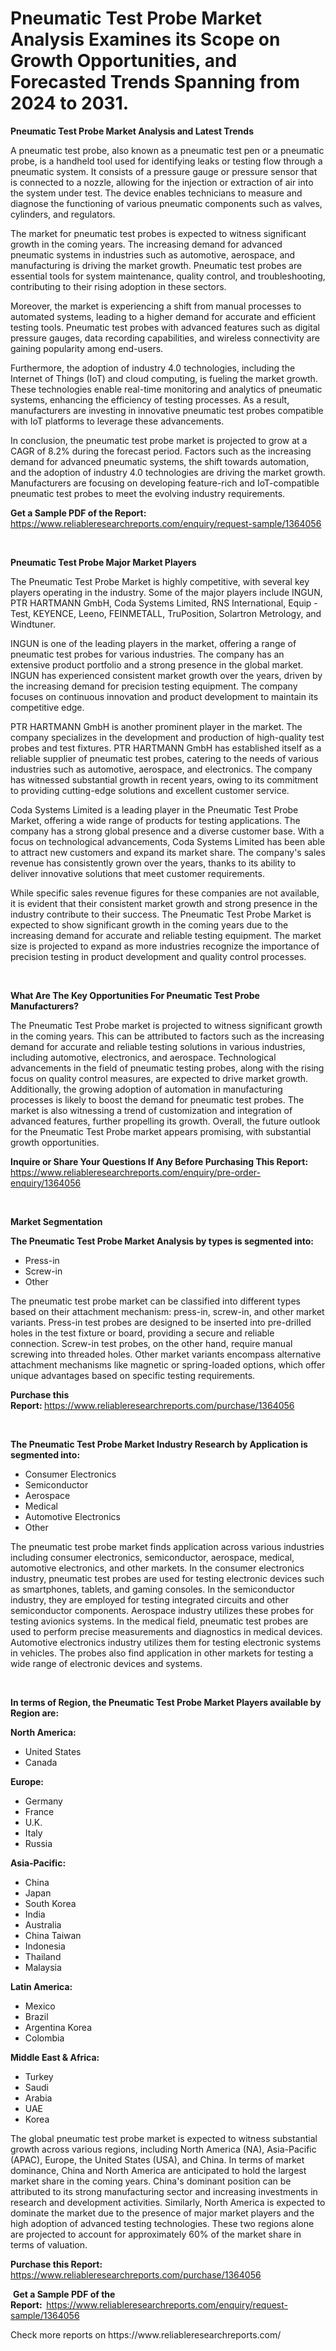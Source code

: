 <p><h1>Pneumatic Test Probe Market Analysis Examines its Scope on Growth Opportunities, and Forecasted Trends Spanning from 2024 to 2031.</h1></p><p><strong>Pneumatic Test Probe Market Analysis and Latest Trends</strong></p>
<p><p>A pneumatic test probe, also known as a pneumatic test pen or a pneumatic probe, is a handheld tool used for identifying leaks or testing flow through a pneumatic system. It consists of a pressure gauge or pressure sensor that is connected to a nozzle, allowing for the injection or extraction of air into the system under test. The device enables technicians to measure and diagnose the functioning of various pneumatic components such as valves, cylinders, and regulators.</p><p>The market for pneumatic test probes is expected to witness significant growth in the coming years. The increasing demand for advanced pneumatic systems in industries such as automotive, aerospace, and manufacturing is driving the market growth. Pneumatic test probes are essential tools for system maintenance, quality control, and troubleshooting, contributing to their rising adoption in these sectors.</p><p>Moreover, the market is experiencing a shift from manual processes to automated systems, leading to a higher demand for accurate and efficient testing tools. Pneumatic test probes with advanced features such as digital pressure gauges, data recording capabilities, and wireless connectivity are gaining popularity among end-users.</p><p>Furthermore, the adoption of industry 4.0 technologies, including the Internet of Things (IoT) and cloud computing, is fueling the market growth. These technologies enable real-time monitoring and analytics of pneumatic systems, enhancing the efficiency of testing processes. As a result, manufacturers are investing in innovative pneumatic test probes compatible with IoT platforms to leverage these advancements.</p><p>In conclusion, the pneumatic test probe market is projected to grow at a CAGR of 8.2% during the forecast period. Factors such as the increasing demand for advanced pneumatic systems, the shift towards automation, and the adoption of industry 4.0 technologies are driving the market growth. Manufacturers are focusing on developing feature-rich and IoT-compatible pneumatic test probes to meet the evolving industry requirements.</p></p>
<p><strong>Get a Sample PDF of the Report:&nbsp;</strong> <a href="https://www.reliableresearchreports.com/enquiry/request-sample/1364056">https://www.reliableresearchreports.com/enquiry/request-sample/1364056</a></p>
<p>&nbsp;</p>
<p><strong>Pneumatic Test Probe Major Market Players</strong></p>
<p><p>The Pneumatic Test Probe Market is highly competitive, with several key players operating in the industry. Some of the major players include INGUN, PTR HARTMANN GmbH, Coda Systems Limited, RNS International, Equip - Test, KEYENCE, Leeno, FEINMETALL, TruPosition, Solartron Metrology, and Windtuner. </p><p>INGUN is one of the leading players in the market, offering a range of pneumatic test probes for various industries. The company has an extensive product portfolio and a strong presence in the global market. INGUN has experienced consistent market growth over the years, driven by the increasing demand for precision testing equipment. The company focuses on continuous innovation and product development to maintain its competitive edge.</p><p>PTR HARTMANN GmbH is another prominent player in the market. The company specializes in the development and production of high-quality test probes and test fixtures. PTR HARTMANN GmbH has established itself as a reliable supplier of pneumatic test probes, catering to the needs of various industries such as automotive, aerospace, and electronics. The company has witnessed substantial growth in recent years, owing to its commitment to providing cutting-edge solutions and excellent customer service.</p><p>Coda Systems Limited is a leading player in the Pneumatic Test Probe Market, offering a wide range of products for testing applications. The company has a strong global presence and a diverse customer base. With a focus on technological advancements, Coda Systems Limited has been able to attract new customers and expand its market share. The company's sales revenue has consistently grown over the years, thanks to its ability to deliver innovative solutions that meet customer requirements.</p><p>While specific sales revenue figures for these companies are not available, it is evident that their consistent market growth and strong presence in the industry contribute to their success. The Pneumatic Test Probe Market is expected to show significant growth in the coming years due to the increasing demand for accurate and reliable testing equipment. The market size is projected to expand as more industries recognize the importance of precision testing in product development and quality control processes.</p></p>
<p>&nbsp;</p>
<p><strong>What Are The Key Opportunities For Pneumatic Test Probe Manufacturers?</strong></p>
<p><p>The Pneumatic Test Probe market is projected to witness significant growth in the coming years. This can be attributed to factors such as the increasing demand for accurate and reliable testing solutions in various industries, including automotive, electronics, and aerospace. Technological advancements in the field of pneumatic testing probes, along with the rising focus on quality control measures, are expected to drive market growth. Additionally, the growing adoption of automation in manufacturing processes is likely to boost the demand for pneumatic test probes. The market is also witnessing a trend of customization and integration of advanced features, further propelling its growth. Overall, the future outlook for the Pneumatic Test Probe market appears promising, with substantial growth opportunities.</p></p>
<p><strong>Inquire or Share Your Questions If Any Before Purchasing This Report:</strong> <a href="https://www.reliableresearchreports.com/enquiry/pre-order-enquiry/1364056">https://www.reliableresearchreports.com/enquiry/pre-order-enquiry/1364056</a></p>
<p>&nbsp;</p>
<p><strong>Market Segmentation</strong></p>
<p><strong>The Pneumatic Test Probe Market Analysis by types is segmented into:</strong></p>
<p><ul><li>Press-in</li><li>Screw-in</li><li>Other</li></ul></p>
<p><p>The pneumatic test probe market can be classified into different types based on their attachment mechanism: press-in, screw-in, and other market variants. Press-in test probes are designed to be inserted into pre-drilled holes in the test fixture or board, providing a secure and reliable connection. Screw-in test probes, on the other hand, require manual screwing into threaded holes. Other market variants encompass alternative attachment mechanisms like magnetic or spring-loaded options, which offer unique advantages based on specific testing requirements.</p></p>
<p><strong>Purchase this Report:&nbsp;</strong><a href="https://www.reliableresearchreports.com/purchase/1364056">https://www.reliableresearchreports.com/purchase/1364056</a></p>
<p>&nbsp;</p>
<p><strong>The Pneumatic Test Probe Market Industry Research by Application is segmented into:</strong></p>
<p><ul><li>Consumer Electronics</li><li>Semiconductor</li><li>Aerospace</li><li>Medical</li><li>Automotive Electronics</li><li>Other</li></ul></p>
<p><p>The pneumatic test probe market finds application across various industries including consumer electronics, semiconductor, aerospace, medical, automotive electronics, and other markets. In the consumer electronics industry, pneumatic test probes are used for testing electronic devices such as smartphones, tablets, and gaming consoles. In the semiconductor industry, they are employed for testing integrated circuits and other semiconductor components. Aerospace industry utilizes these probes for testing avionics systems. In the medical field, pneumatic test probes are used to perform precise measurements and diagnostics in medical devices. Automotive electronics industry utilizes them for testing electronic systems in vehicles. The probes also find application in other markets for testing a wide range of electronic devices and systems.</p></p>
<p>&nbsp;</p>
<p><strong>In terms of Region, the Pneumatic Test Probe Market Players available by Region are:</strong></p>
<p>
    <p> <strong> North America: </strong>
        <ul>
            <li>United States</li>
            <li>Canada</li>
        </ul>
        </p> 
    <p> <strong> Europe: </strong>
        <ul>
            <li>Germany</li>
            <li>France</li>
            <li>U.K.</li>
            <li>Italy</li>
            <li>Russia</li>
        </ul>
        </p> 
    <p> <strong> Asia-Pacific: </strong>
        <ul>
            <li>China</li>
            <li>Japan</li>
            <li>South Korea</li>
            <li>India</li>
            <li>Australia</li>
            <li>China Taiwan</li>
            <li>Indonesia</li>
            <li>Thailand</li>
            <li>Malaysia</li>
        </ul>
        </p> 
    <p> <strong> Latin America: </strong>
        <ul>
            <li>Mexico</li>
            <li>Brazil</li>
            <li>Argentina Korea</li>
            <li>Colombia</li>
        </ul>
        </p> 
    <p> <strong> Middle East & Africa: </strong>
        <ul>
            <li>Turkey</li>
            <li>Saudi</li>
            <li>Arabia</li>
            <li>UAE</li>
            <li>Korea</li>
        </ul>
    </p>
    </p>
<p><p>The global pneumatic test probe market is expected to witness substantial growth across various regions, including North America (NA), Asia-Pacific (APAC), Europe, the United States (USA), and China. In terms of market dominance, China and North America are anticipated to hold the largest market share in the coming years. China's dominant position can be attributed to its strong manufacturing sector and increasing investments in research and development activities. Similarly, North America is expected to dominate the market due to the presence of major market players and the high adoption of advanced testing technologies. These two regions alone are projected to account for approximately 60% of the market share in terms of valuation.</p></p>
<p><strong>Purchase this Report: </strong><a href="https://www.reliableresearchreports.com/purchase/1364056">https://www.reliableresearchreports.com/purchase/1364056</a></p>
<p>&nbsp;<strong>Get a Sample PDF of the Report:&nbsp;&nbsp;</strong><a href="https://www.reliableresearchreports.com/enquiry/request-sample/1364056">https://www.reliableresearchreports.com/enquiry/request-sample/1364056</a></p>
<p><strong></strong></p>
<p>Check more reports on https://www.reliableresearchreports.com/</p>